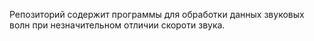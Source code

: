 Репозиторий содержит программы для обработки данных 
звуковых волн при незначительном отличии скороти звука.


